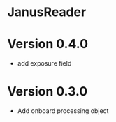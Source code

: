 # JanusReader

# Version 0.4.0
- add exposure field

# Version 0.3.0
- Add onboard processing object